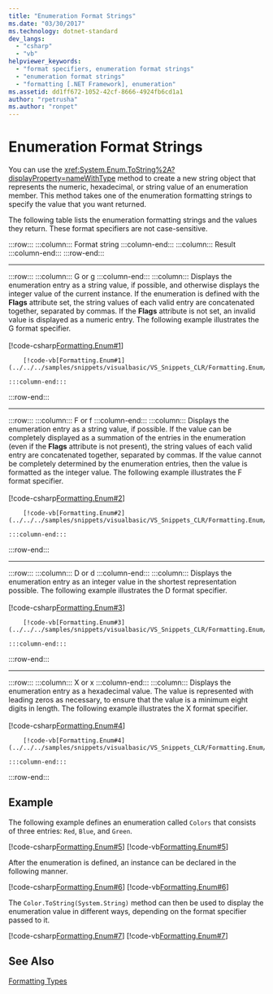 ```yaml
---
title: "Enumeration Format Strings"
ms.date: "03/30/2017"
ms.technology: dotnet-standard
dev_langs: 
  - "csharp"
  - "vb"
helpviewer_keywords: 
  - "format specifiers, enumeration format strings"
  - "enumeration format strings"
  - "formatting [.NET Framework], enumeration"
ms.assetid: dd1ff672-1052-42cf-8666-4924fb6cd1a1
author: "rpetrusha"
ms.author: "ronpet"
---
```

# Enumeration Format Strings
You can use the <xref:System.Enum.ToString%2A?displayProperty=nameWithType> method to create a new string object that represents the numeric, hexadecimal, or string value of an enumeration member. This method takes one of the enumeration formatting strings to specify the value that you want returned.  

 The following table lists the enumeration formatting strings and the values they return. These format specifiers are not case-sensitive.  

:::row:::
    :::column:::
        Format string
    :::column-end:::
    :::column:::
        Result
    :::column-end:::
:::row-end:::
* * *
:::row:::
    :::column:::
        G or g
    :::column-end:::
    :::column:::
        Displays the enumeration entry as a string value, if possible, and otherwise displays the integer value of the current instance. If the enumeration is defined with the **Flags** attribute set, the string values of each valid entry are concatenated together, separated by commas. If the **Flags** attribute is not set, an invalid value is displayed as a numeric entry. The following example illustrates the G format specifier.<br><br>
        [!code-csharp[Formatting.Enum#1](../../../samples/snippets/csharp/VS_Snippets_CLR/Formatting.Enum/cs/enum1.cs#1)] 
        
        [!code-vb[Formatting.Enum#1](../../../samples/snippets/visualbasic/VS_Snippets_CLR/Formatting.Enum/vb/enum1.vb#1)]
        
    :::column-end:::
:::row-end:::
* * *
:::row:::
    :::column:::
        F or f
    :::column-end:::
    :::column:::
        Displays the enumeration entry as a string value, if possible. If the value can be completely displayed as a summation of the entries in the enumeration (even if the **Flags** attribute is not present), the string values of each valid entry are concatenated together, separated by commas. If the value cannot be completely determined by the enumeration entries, then the value is formatted as the integer value. The following example illustrates the F format specifier.<br><br>
        [!code-csharp[Formatting.Enum#2](../../../samples/snippets/csharp/VS_Snippets_CLR/Formatting.Enum/cs/enum1.cs#2)] 
        
        [!code-vb[Formatting.Enum#2](../../../samples/snippets/visualbasic/VS_Snippets_CLR/Formatting.Enum/vb/enum1.vb#2)]
        
    :::column-end:::
:::row-end:::
* * *
:::row:::
    :::column:::
        D or d
    :::column-end:::
    :::column:::
        Displays the enumeration entry as an integer value in the shortest representation possible. The following example illustrates the D format specifier.<br><br>
        [!code-csharp[Formatting.Enum#3](../../../samples/snippets/csharp/VS_Snippets_CLR/Formatting.Enum/cs/enum1.cs#3)] 
        
        [!code-vb[Formatting.Enum#3](../../../samples/snippets/visualbasic/VS_Snippets_CLR/Formatting.Enum/vb/enum1.vb#3)]
        
    :::column-end:::
:::row-end:::
* * *
:::row:::
    :::column:::
        X or x
    :::column-end:::
    :::column:::
        Displays the enumeration entry as a hexadecimal value. The value is represented with leading zeros as necessary, to ensure that the value is a minimum eight digits in length. The following example illustrates the X format specifier.<br /><br />
         [!code-csharp[Formatting.Enum#4](../../../samples/snippets/csharp/VS_Snippets_CLR/Formatting.Enum/cs/enum1.cs#4)] 
        
        [!code-vb[Formatting.Enum#4](../../../samples/snippets/visualbasic/VS_Snippets_CLR/Formatting.Enum/vb/enum1.vb#4)]
        
    :::column-end:::
:::row-end:::

## Example  
 The following example defines an enumeration called `Colors` that consists of three entries: `Red`, `Blue`, and `Green`.  

 [!code-csharp[Formatting.Enum#5](../../../samples/snippets/csharp/VS_Snippets_CLR/Formatting.Enum/cs/enum1.cs#5)]
 [!code-vb[Formatting.Enum#5](../../../samples/snippets/visualbasic/VS_Snippets_CLR/Formatting.Enum/vb/enum1.vb#5)]  

 After the enumeration is defined, an instance can be declared in the following manner.  

 [!code-csharp[Formatting.Enum#6](../../../samples/snippets/csharp/VS_Snippets_CLR/Formatting.Enum/cs/enum1.cs#6)]
 [!code-vb[Formatting.Enum#6](../../../samples/snippets/visualbasic/VS_Snippets_CLR/Formatting.Enum/vb/enum1.vb#6)]  

 The `Color.ToString(System.String)` method can then be used to display the enumeration value in different ways, depending on the format specifier passed to it.  

 [!code-csharp[Formatting.Enum#7](../../../samples/snippets/csharp/VS_Snippets_CLR/Formatting.Enum/cs/enum1.cs#7)]
 [!code-vb[Formatting.Enum#7](../../../samples/snippets/visualbasic/VS_Snippets_CLR/Formatting.Enum/vb/enum1.vb#7)]  

## See Also  
 [Formatting Types](../../../docs/standard/base-types/formatting-types.md)
